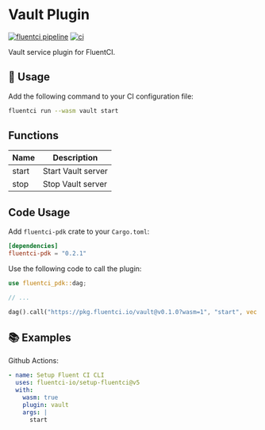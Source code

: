 # Vault Plugin

[![fluentci pipeline](https://shield.fluentci.io/x/vault)](https://pkg.fluentci.io/vault)
[![ci](https://github.com/fluentci-io/services/actions/workflows/vault.yml/badge.svg)](https://github.com/fluentci-io/services/actions/workflows/vault.yml)

Vault service plugin for FluentCI.

## 🚀 Usage

Add the following command to your CI configuration file:

```bash
fluentci run --wasm vault start
```

## Functions

| Name   | Description                                        |
| ------ | -------------------------------------------------- |
| start  | Start Vault server                                |
| stop   | Stop Vault server                                 |

## Code Usage

Add `fluentci-pdk` crate to your `Cargo.toml`:

```toml
[dependencies]
fluentci-pdk = "0.2.1"
```

Use the following code to call the plugin:

```rust
use fluentci_pdk::dag;

// ...

dag().call("https://pkg.fluentci.io/vault@v0.1.0?wasm=1", "start", vec![])?;
```

## 📚 Examples

Github Actions:

```yaml
- name: Setup Fluent CI CLI
  uses: fluentci-io/setup-fluentci@v5
  with:
    wasm: true
    plugin: vault
    args: |
      start
```
